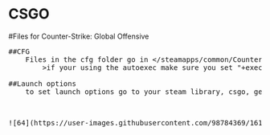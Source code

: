 # CSGO

#Files for Counter-Strike: Global Offensive 

<pre>
##CFG
	Files in the cfg folder go in <<path/to/steam>/steamapps/common/Counter-Strike Global Offensive/csgo/cfg>
		>if your using the autoexec make sure you set "+exec autoexec" in your launch options

##Launch options 
	to set launch options go to your steam library, csgo, gear on the right side, properties, launch options will be in general
<pre/>


![64](https://user-images.githubusercontent.com/98784369/161452258-ee95a9e9-e5b1-4ab8-8990-1d932233fecf.png)

